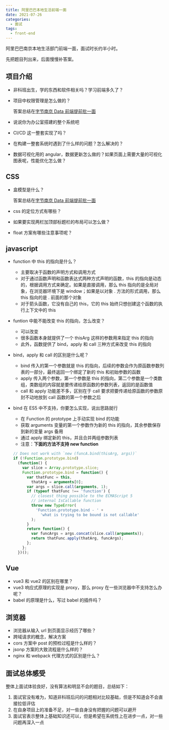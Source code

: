 ```yaml
---
title: 阿里巴巴本地生活前端一面
date: 2021-07-26
categories:
  - 面试
tags:
  - front-end
---
```


阿里巴巴南京本地生活部门前端一面，面试时长约半小时。

先把题目列出来，后面慢慢补答案。

<!-- more -->

## 项目介绍

- 非科班出生，学的东西和软件相关吗？学习前端多久了？
- 项目中权限管理是怎么做的？

  答案总结在[字节南京 Data 前端提前批一面](./bytedance-data-front-first-failed.md)

- 说说你为办公室搭建的整个系统吧
- CI/CD 这一整套实现了吗？
- 在构建一整套系统时遇到了什么样的问题？怎么解决的？
- 数据可视化用的 angular，数据更新怎么做的？如果页面上需要大量的可视化图表呢，性能优化怎么做？

## CSS

- 盒模型是什么？

  答案总结在[字节南京 Data 前端提前批一面](./bytedance-data-front-first-failed.md)

- css 的定位方式有哪些？
- 如果要实现两栏加顶部标题栏的布局可以怎么做？
- float 方案有哪些注意事项呢？

## javascript

- function 中 this 的指向是什么？

  - 主要取决于函数的声明方式和调用方式
  - 对于通过函数声明和函数表达式两种方式声明的函数，this 的指向是动态的，根据调用方式来确定。如果是直接调用，那么 this 指向的是全局对象，在浏览器环境下是 window；如果是以对象 . 方法的形式调用，那么 this 指向的是 . 前面的那个对象
  - 对于箭头函数，它没有自己的 this，它的 this 始终只想创建这个函数的执行上下文中的 this

- funtion 中能不能改变 this 的指向，怎么改变？

  - 可以改变
  - 很多函数本身就提供了一个 thisArg 这样的参数用来指定 this 的指向
  - 此外，函数提供了 bind，apply 和 call 三种方式来改变 this 的指向

- bind，apply 和 call 的区别是什么呢？

  - bind 传入的第一个参数就是 this 的指向，后续的参数会作为原函数参数列表的一部分，最终返回一个绑定了新的 this 和初始参数的函数
  - apply 传入两个参数，第一个参数是 this 的指向，第二个参数是一个类数组，类数组的内容就是要传递给原函数的参数列表，返回的是函数值
  - call 和 apply 功能差不多，区别在于 call 要求把要传递给原函数的参数原封不动地放到 call 函数的第一个参数之后

- bind 在 ES5 中不支持，你要怎么实现，说出思路就行

  - 在 Function 的 prototype 上手动实现 bind 的功能
  - 获取 arguments 变量的第一个参数作为新的 this 的指向，其余参数保存到新的变量 args 备用
  - 通过 apply 绑定新的 this，并且合并两组参数列表
  - 注意：**下面的方法不支持 new function**

  ```js
  // Does not work with `new (funcA.bind(thisArg, args))`
  if (!Function.prototype.bind)
    (function() {
      var slice = Array.prototype.slice;
      Function.prototype.bind = function() {
        var thatFunc = this,
          thatArg = arguments[0];
        var args = slice.call(arguments, 1);
        if (typeof thatFunc !== 'function') {
          // closest thing possible to the ECMAScript 5
          // internal IsCallable function
          throw new TypeError(
            'Function.prototype.bind - ' +
              'what is trying to be bound is not callable'
          );
        }
        return function() {
          var funcArgs = args.concat(slice.call(arguments));
          return thatFunc.apply(thatArg, funcArgs);
        };
      };
    })();
  ```

## Vue

- vue3 和 vue2 的区别在哪里？
- vue3 响应式原理的实现是 proxy，那么 proxy 在一些浏览器中不支持怎么办呢？
- babel 的原理是什么，写过 babel 的插件吗？

## 浏览器

- 浏览器从输入 url 到页面显示经历了哪些？
- 跨域请求的概念，解决方案
- cors 方案中 post 的预检过程是什么样的？
- jsonp 方案的大致流程是什么样的？
- nginx 和 webpack 代理方式的区别是什么？

## 面试总体感受

整体上面试体验良好，没有算法和明显不会的题目，总结如下：

1. 面试官没有难为，知道非科班后问的问题相对比较基础，但是不知道会不会直接拉低评估
2. 在自身项目上的准备不足，对一些自身没有把握的问题可以避开
3. 面试官表示整体上基础知识还可以，但是希望在系统性上在进步一点，对一些问题再深入一点
